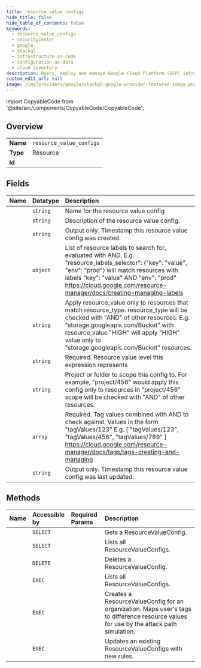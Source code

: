 ```yaml
---
title: resource_value_configs
hide_title: false
hide_table_of_contents: false
keywords:
  - resource_value_configs
  - securitycenter
  - google    
  - stackql
  - infrastructure-as-code
  - configuration-as-data
  - cloud inventory
description: Query, deploy and manage Google Cloud Platform (GCP) infrastructure and resources using SQL
custom_edit_url: null
image: /img/providers/google/stackql-google-provider-featured-image.png
---
```


import CopyableCode from '@site/src/components/CopyableCode/CopyableCode';




## Overview
<table><tbody>
<tr><td><b>Name</b></td><td><code>resource_value_configs</code></td></tr>
<tr><td><b>Type</b></td><td>Resource</td></tr>
<tr><td><b>Id</b></td><td><CopyableCode code="google.securitycenter.resource_value_configs" /></td></tr>
</tbody></table>

## Fields
| Name | Datatype | Description |
|:-----|:---------|:------------|
| <CopyableCode code="name" /> | `string` | Name for the resource value config |
| <CopyableCode code="description" /> | `string` | Description of the resource value config. |
| <CopyableCode code="createTime" /> | `string` | Output only. Timestamp this resource value config was created. |
| <CopyableCode code="resourceLabelsSelector" /> | `object` | List of resource labels to search for, evaluated with AND. E.g. "resource_labels_selector": &#123;"key": "value", "env": "prod"&#125; will match resources with labels "key": "value" AND "env": "prod" https://cloud.google.com/resource-manager/docs/creating-managing-labels |
| <CopyableCode code="resourceType" /> | `string` | Apply resource_value only to resources that match resource_type. resource_type will be checked with "AND" of other resources. E.g. "storage.googleapis.com/Bucket" with resource_value "HIGH" will apply "HIGH" value only to "storage.googleapis.com/Bucket" resources. |
| <CopyableCode code="resourceValue" /> | `string` | Required. Resource value level this expression represents |
| <CopyableCode code="scope" /> | `string` | Project or folder to scope this config to. For example, "project/456" would apply this config only to resources in "project/456" scope will be checked with "AND" of other resources. |
| <CopyableCode code="tagValues" /> | `array` | Required. Tag values combined with AND to check against. Values in the form "tagValues/123" E.g. [ "tagValues/123", "tagValues/456", "tagValues/789" ] https://cloud.google.com/resource-manager/docs/tags/tags-creating-and-managing |
| <CopyableCode code="updateTime" /> | `string` | Output only. Timestamp this resource value config was last updated. |
## Methods
| Name | Accessible by | Required Params | Description |
|:-----|:--------------|:----------------|:------------|
| <CopyableCode code="organizations_resource_value_configs_get" /> | `SELECT` | <CopyableCode code="organizationsId, resourceValueConfigsId" /> | Gets a ResourceValueConfig. |
| <CopyableCode code="organizations_resource_value_configs_list" /> | `SELECT` | <CopyableCode code="organizationsId" /> | Lists all ResourceValueConfigs. |
| <CopyableCode code="organizations_resource_value_configs_delete" /> | `DELETE` | <CopyableCode code="organizationsId, resourceValueConfigsId" /> | Deletes a ResourceValueConfig. |
| <CopyableCode code="_organizations_resource_value_configs_list" /> | `EXEC` | <CopyableCode code="organizationsId" /> | Lists all ResourceValueConfigs. |
| <CopyableCode code="organizations_resource_value_configs_batch_create" /> | `EXEC` | <CopyableCode code="organizationsId" /> | Creates a ResourceValueConfig for an organization. Maps user's tags to difference resource values for use by the attack path simulation. |
| <CopyableCode code="organizations_resource_value_configs_patch" /> | `EXEC` | <CopyableCode code="organizationsId, resourceValueConfigsId" /> | Updates an existing ResourceValueConfigs with new rules. |
